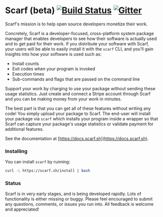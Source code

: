# Scarf (beta) [![Build Status](https://travis-ci.org/aviaviavi/scarf.svg?branch=master)](https://travis-ci.org/aviaviavi/scarf) [![Gitter](https://badges.gitter.im/scarfsh/community.svg)](https://gitter.im/scarfsh/community?utm_source=badge&utm_medium=badge&utm_campaign=pr-badge)

Scarf's mission is to help open source developers monetize their work. 

Concretely, Scarf is a developer-focused, cross-platform system package manager
that enables developers to see how their software is actually used and to get
paid for their work. If you distribute your software with Scarf, your users will
be able to easily install it with the `scarf` CLI, and you'll gain insights into
how your software is used such as:

- Install counts
- Exit codes when your program is invoked
- Execution times
- Sub-commands and flags that are passed on the command line

Support your work by charging to use your package without sending these usage
statistics. Just create and connect a Stripe account through Scarf and you can
be making money from your work in minutes.

The best part is that you can get all of these features without writing any
code! You simply upload your package to Scarf. The end-user will install your
package via `scarf` which installs your program inside a wrapper so
that Scarf can capture your package's usage statistics or validate payment for
additional features.

See the documentation at [https://docs.scarf.sh](https://docs.scarf.sh).

### Installing

You can install `scarf` by running:

```bash
curl -L https://scarf.sh/install | bash
```

### Status

Scarf is in very early stages, and is being developed rapidly. Lots of
functionality is either missing or buggy. Please feel encouraged to submit any
questions, comments, or issues you run into. All feedback is welcome and
appreciated!
